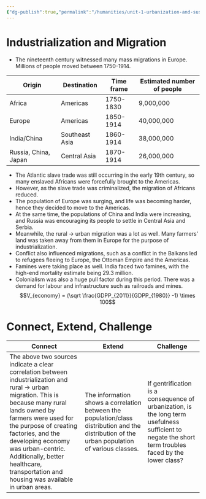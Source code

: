 ```yaml
---
{"dg-publish":true,"permalink":"/humanities/unit-1-urbanization-and-sustainability/class-notes-and-work/10-industrialization-and-migration-01-08-2022/"}
---
```


# Industrialization and Migration
- The nineteenth century witnessed many mass migrations in Europe. Millions of people moved between 1750-1914.

| Origin               | Destination    | Time frame | Estimated number of people |
| -------------------- | -------------- | ---------- | -------------------------- |
| Africa               | Americas       | 1750-1830  | 9,000,000                  |
| Europe               | Americas       | 1850-1914  | 40,000,000                 |
| India/China          | Southeast Asia | 1860-1914  | 38,000,000                 |
| Russia, China, Japan | Central Asia   | 1870-1914  | 26,000,000                 |
- The Atlantic slave trade was still occurring in the early 19th century, so many enslaved Africans were forcefully brought to the Americas. 
- However, as the slave trade was criminalized, the migration of Africans reduced. 
- The population of Europe was surging, and life was becoming harder, hence they decided to move to the Americas. 
- At the same time, the populations of China and India were increasing, and Russia was encouraging its people to settle in Central Asia and Serbia.
- Meanwhile, the rural → urban migration was a lot as well. Many farmers' land was taken away from them in Europe for the purpose of industrialization.
- Conflict also influenced migrations, such as a conflict in the Balkans led to refugees fleeing to Europe, the Ottoman Empire and the Americas.
- Famines were taking place as well. India faced two famines, with the high-end mortality estimate being 29.3 million.
- Colonialism was also a huge pull factor during this period. There was a demand for labour and infrastructure such as railroads and mines. 
$$V_{economy} = (\sqrt \frac{GDPP_{2011}}{GDPP_{1980}} -1) \times 100$$



# Connect, Extend, Challenge
| Connect                                                                                                                                                                                                                                                                                                                                              | Extend                                                                                                                                         | Challenge                                                                                                                                              |
| ---------------------------------------------------------------------------------------------------------------------------------------------------------------------------------------------------------------------------------------------------------------------------------------------------------------------------------------------------- | ---------------------------------------------------------------------------------------------------------------------------------------------- | ------------------------------------------------------------------------------------------------------------------------------------------------------ |
| The above two sources indicate a clear correlation between industrialization and rural → urban migration. This is because many rural lands owned by farmers were used for the purpose of creating factories, and the developing economy was urban-centric. Additionally, better healthcare, transportation and housing was available in urban areas. | The information shows a correlation between the population/class distribution and the distribution of the urban population of various classes. | If gentrification is a consequence of urbanization, is the long term usefulness sufficient to negate the short term troubles faced by the lower class? | 

